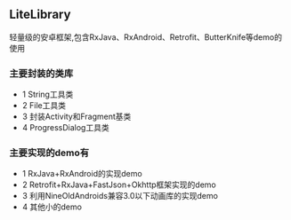## LiteLibrary
轻量级的安卓框架,包含RxJava、RxAndroid、Retrofit、ButterKnife等demo的使用

### 主要封装的类库
 - 1 String工具类
 - 2 File工具类
 - 3 封装Activity和Fragment基类
 - 4 ProgressDialog工具类
 
### 主要实现的demo有
 - 1 RxJava+RxAndroid的实现demo
 - 2 Retrofit+RxJava+FastJson+Okhttp框架实现的demo
 - 3 利用NineOldAndroids兼容3.0以下动画库的实现demo
 - 4 其他小的demo

